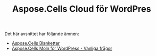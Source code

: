 ﻿---
title: Aspose.Cells Cloud för WordPres
second_title: Aspose.Cells Cloud Documen
type: docs
url: /sv/aspose-cells-cloud-for-wordpress/
description: Aspose.Cells Cloud stöder Excel för att skapa, konvertera, sammanfoga, dela, skydda, inre objektoperation och så vidare
weight: 10
kwords: Excel, Office Cloud, REST API, Spreadsheet, PDF, CSV, Json, Markdwon, Aspose.Cells Moln för WordPress
---
Det här avsnittet har följande ämnen:

- [Aspose.Cells Blanketter](/cells/sv/aspose-cells-forms/)
- [Aspose.Cells Moln för WordPress - Vanliga frågor](/cells/sv/aspose-cells-cloud-for-wordpress-faqs/)

